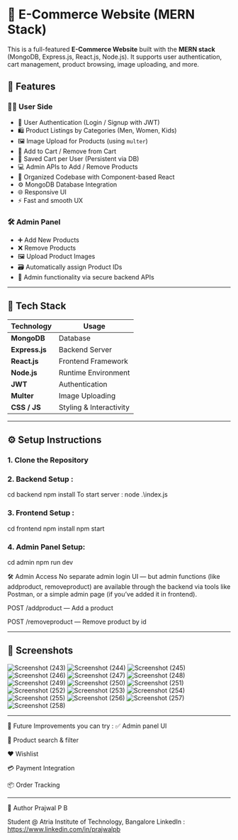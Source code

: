 # 🛒 E-Commerce Website (MERN Stack)

This is a full-featured **E-Commerce Website** built with the **MERN stack** (MongoDB, Express.js, React.js, Node.js). It supports user authentication, cart management, product browsing, image uploading, and more.

## 🚀 Features

### 🧑‍💻 User Side

- 🔐 User Authentication (Login / Signup with JWT)
- 🛍️ Product Listings by Categories (Men, Women, Kids)
- 🖼️ Image Upload for Products (using `multer`)
- 🛒 Add to Cart / Remove from Cart
- 🛒 Saved Cart per User (Persistent via DB)
- 💻 Admin APIs to Add / Remove Products
- 📂 Organized Codebase with Component-based React
- ⚙️ MongoDB Database Integration
- 🌐 Responsive UI
- ⚡ Fast and smooth UX

### 🛠️ Admin Panel

- ➕ Add New Products
- ❌ Remove Products
- 🖼️ Upload Product Images
- 🗃️ Automatically assign Product IDs
- 💾 Admin functionality via secure backend APIs

---

## 🧩 Tech Stack

| Technology | Usage |
|-----------|--------|
| **MongoDB** | Database |
| **Express.js** | Backend Server |
| **React.js** | Frontend Framework |
| **Node.js** | Runtime Environment |
| **JWT** | Authentication |
| **Multer** | Image Uploading |
| **CSS / JS** | Styling & Interactivity |

---

## ⚙️ Setup Instructions

### 1. Clone the Repository
### 2. Backend Setup : 
cd backend
npm install
To start server : node .\index.js
### 3. Frontend Setup :
cd frontend
npm install
npm start
### 4. Admin Panel Setup:
cd admin
npm run dev

🛠️ Admin Access
No separate admin login UI — but admin functions (like addproduct, removeproduct) are available through the backend via tools like Postman, or a simple admin page (if you’ve added it in frontend).

POST /addproduct — Add a product

POST /removeproduct — Remove product by id

---

## 📸 Screenshots

![Screenshot (243)](https://github.com/user-attachments/assets/46474664-a15d-4f4a-beaa-6bfd8d6ebfee)
![Screenshot (244)](https://github.com/user-attachments/assets/88e4aa31-dd2e-495a-93c2-695f73caa720)
![Screenshot (245)](https://github.com/user-attachments/assets/1b799328-01df-4cc3-a348-78a12ebc8f9a)
![Screenshot (246)](https://github.com/user-attachments/assets/6f13fa7b-f799-4793-a2a4-d8835cca2a85)
![Screenshot (247)](https://github.com/user-attachments/assets/329575cb-5a56-483e-8ebf-e60f8f8a47e0)
![Screenshot (248)](https://github.com/user-attachments/assets/fcb8af13-a445-4980-a03d-2e016b5093e6)
![Screenshot (249)](https://github.com/user-attachments/assets/33637b2d-31e6-4409-852f-ea62a2567928)
![Screenshot (250)](https://github.com/user-attachments/assets/95031b47-810d-4f56-9667-4d1d941819dc)
![Screenshot (251)](https://github.com/user-attachments/assets/e769596c-97c3-4d5d-8e60-f4c773c8c96e)
![Screenshot (252)](https://github.com/user-attachments/assets/b6a58297-d1b5-46aa-a00c-39301151bdce)
![Screenshot (253)](https://github.com/user-attachments/assets/bfe1af89-3c2c-4527-b909-c554b63abaa0)
![Screenshot (254)](https://github.com/user-attachments/assets/5799fbbc-1785-4472-a9d2-a2cb77679fcf)
![Screenshot (255)](https://github.com/user-attachments/assets/13e68bfa-09d6-43e4-90e8-221acc697e80)
![Screenshot (256)](https://github.com/user-attachments/assets/888297dc-efa1-455a-a0f5-27835bb53f6e)
![Screenshot (257)](https://github.com/user-attachments/assets/907064b1-1c73-41fa-8ff2-d6aea2c4804c)
![Screenshot (258)](https://github.com/user-attachments/assets/026c4fbc-60c5-46e4-bc2c-d29f8615b681)

---

📌 Future Improvements you can try :
✅ Admin panel UI

🧾 Product search & filter

❤️ Wishlist

💳 Payment Integration

📦 Order Tracking

---

👤 Author
Prajwal P B

Student @ Atria Institute of Technology, Bangalore
LinkedIn : https://www.linkedin.com/in/prajwalpb



